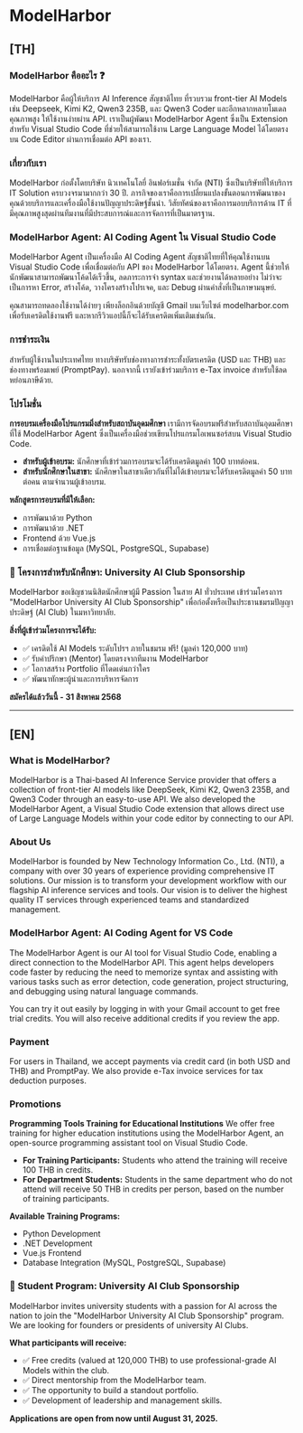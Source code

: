# ModelHarbor

## [TH]

### ModelHarbor คืออะไร ❓

ModelHarbor คือผู้ให้บริการ AI Inference สัญชาติไทย ที่รวบรวม front-tier AI Models เช่น Deepseek, Kimi K2, Qwen3 235B, และ Qwen3 Coder และอีกหลากหลายโมเดลคุณภาพสูง ให้ใช้งานง่ายผ่าน API. เราเป็นผู้พัฒนา ModelHarbor Agent ซึ่งเป็น Extension สำหรับ Visual Studio Code ที่ช่วยให้สามารถใช้งาน Large Language Model ได้โดยตรงบน Code Editor ผ่านการเชื่อมต่อ API ของเรา.

### เกี่ยวกับเรา

ModelHarbor ก่อตั้งโดยบริษัท นิวเทคโนโลยี่ อินฟอร์เมชั่น จำกัด (NTI) ซึ่งเป็นบริษัทที่ให้บริการ IT Solution ครบวงจรมามากกว่า 30 ปี. ภารกิจของเราคือการเปลี่ยนแปลงขั้นตอนการพัฒนาของคุณด้วยบริการและเครื่องมือใช้งานปัญญาประดิษฐ์ชั้นนำ. วิสัยทัศน์ของเราคือการมอบบริการด้าน IT ที่มีคุณภาพสูงสุดผ่านทีมงานที่มีประสบการณ์และการจัดการที่เป็นมาตรฐาน.

### ModelHarbor Agent: AI Coding Agent ใน Visual Studio Code

ModelHarbor Agent เป็นเครื่องมือ AI Coding Agent สัญชาติไทยที่ให้คุณใช้งานบน Visual Studio Code เพื่อเชื่อมต่อกับ API ของ ModelHarbor ได้โดยตรง. Agent นี้ช่วยให้นักพัฒนาสามารถพัฒนาโค้ดได้เร็วขึ้น, ลดภาระการจำ syntax และช่วยงานได้หลายอย่าง ไม่ว่าจะเป็นการหา Error, สร้างโค้ด, วางโครงสร้างโปรเจค, และ Debug ผ่านคำสั่งที่เป็นภาษามนุษย์.

คุณสามารถทดลองใช้งานได้ง่ายๆ เพียงล็อกอินด้วยบัญชี Gmail บนเว็บไซต์ modelharbor.com เพื่อรับเครดิตใช้งานฟรี และหากรีวิวแอปนี้ก็จะได้รับเครดิตเพิ่มเติมเช่นกัน.

### การชำระเงิน

สำหรับผู้ใช้งานในประเทศไทย ทางบริษัทรับช่องทางการชำระทั้งบัตรเครดิต (USD และ THB) และช่องทางพร้อมเพย์ (PromptPay). นอกจากนี้ เรายังเข้าร่วมบริการ e-Tax invoice สำหรับใช้ลดหย่อนภาษีด้วย.

### โปรโมชั่น

**การอบรมเครื่องมือโปรแกรมมิ่งสำหรับสถาบันอุดมศึกษา**
เรามีการจัดอบรมฟรีสำหรับสถาบันอุดมศึกษาที่ใช้ ModelHarbor Agent ซึ่งเป็นเครื่องมือช่วยเขียนโปรแกรมโอเพนซอร์สบน Visual Studio Code.

- **สำหรับผู้เข้าอบรม:** นักศึกษาที่เข้าร่วมการอบรมจะได้รับเครดิตมูลค่า 100 บาทต่อคน.
- **สำหรับนักศึกษาในสาขา:** นักศึกษาในสาขาเดียวกันที่ไม่ได้เข้าอบรมจะได้รับเครดิตมูลค่า 50 บาทต่อคน ตามจำนวนผู้เข้าอบรม.

**หลักสูตรการอบรมที่มีให้เลือก:**

- การพัฒนาด้วย Python
- การพัฒนาด้วย .NET
- Frontend ด้วย Vue.js
- การเชื่อมต่อฐานข้อมูล (MySQL, PostgreSQL, Supabase)

### 🚀 โครงการสำหรับนักศึกษา: University AI Club Sponsorship

ModelHarbor ขอเชิญชวนนิสิตนักศึกษาผู้มี Passion ในสาย AI ทั่วประเทศ เข้าร่วมโครงการ "ModelHarbor University AI Club Sponsorship" เพื่อก่อตั้งหรือเป็นประธานชมรมปัญญาประดิษฐ์ (AI Club) ในมหาวิทยาลัย.

**สิ่งที่ผู้เข้าร่วมโครงการจะได้รับ:**

- ✅ เครดิตใช้ AI Models ระดับโปรฯ ภายในชมรม ฟรี! (มูลค่า 120,000 บาท)
- ✅ รับคำปรึกษา (Mentor) โดยตรงจากทีมงาน ModelHarbor
- ✅ โอกาสสร้าง Portfolio ที่โดดเด่นกว่าใคร
- ✅ พัฒนาทักษะผู้นำและการบริหารจัดการ

**สมัครได้แล้ววันนี้ - 31 สิงหาคม 2568**

---

## [EN]

### What is ModelHarbor?

ModelHarbor is a Thai-based AI Inference Service provider that offers a collection of front-tier AI models like DeepSeek, Kimi K2, Qwen3 235B, and Qwen3 Coder through an easy-to-use API. We also developed the ModelHarbor Agent, a Visual Studio Code extension that allows direct use of Large Language Models within your code editor by connecting to our API.

### About Us

ModelHarbor is founded by New Technology Information Co., Ltd. (NTI), a company with over 30 years of experience providing comprehensive IT solutions. Our mission is to transform your development workflow with our flagship AI inference services and tools. Our vision is to deliver the highest quality IT services through experienced teams and standardized management.

### ModelHarbor Agent: AI Coding Agent for VS Code

The ModelHarbor Agent is our AI tool for Visual Studio Code, enabling a direct connection to the ModelHarbor API. This agent helps developers code faster by reducing the need to memorize syntax and assisting with various tasks such as error detection, code generation, project structuring, and debugging using natural language commands.

You can try it out easily by logging in with your Gmail account to get free trial credits. You will also receive additional credits if you review the app.

### Payment

For users in Thailand, we accept payments via credit card (in both USD and THB) and PromptPay. We also provide e-Tax invoice services for tax deduction purposes.

### Promotions

**Programming Tools Training for Educational Institutions**
We offer free training for higher education institutions using the ModelHarbor Agent, an open-source programming assistant tool on Visual Studio Code.

- **For Training Participants:** Students who attend the training will receive 100 THB in credits.
- **For Department Students:** Students in the same department who do not attend will receive 50 THB in credits per person, based on the number of training participants.

**Available Training Programs:**

- Python Development
- .NET Development
- Vue.js Frontend
- Database Integration (MySQL, PostgreSQL, Supabase)

### 🚀 Student Program: University AI Club Sponsorship

ModelHarbor invites university students with a passion for AI across the nation to join the "ModelHarbor University AI Club Sponsorship" program. We are looking for founders or presidents of university AI Clubs.

**What participants will receive:**

- ✅ Free credits (valued at 120,000 THB) to use professional-grade AI Models within the club.
- ✅ Direct mentorship from the ModelHarbor team.
- ✅ The opportunity to build a standout portfolio.
- ✅ Development of leadership and management skills.

**Applications are open from now until August 31, 2025.**
